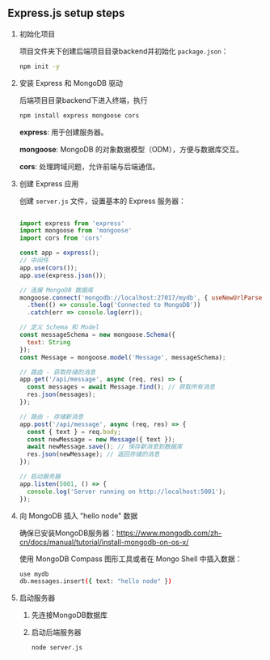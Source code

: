 ## Express.js setup steps

1. 初始化项目

    项目文件夹下创建后端项目目录backend并初始化 `package.json`：

    ```bash
    npm init -y
    ```

2. 安装 Express 和 MongoDB 驱动

    后端项目目录backend下进入终端，执行

    ```bash
    npm install express mongoose cors
    ```

    **express**: 用于创建服务器。

    **mongoose**: MongoDB 的对象数据模型（ODM），方便与数据库交互。

    **cors**: 处理跨域问题，允许前端与后端通信。

3. 创建 Express 应用

    创建 `server.js` 文件，设置基本的 Express 服务器：

    ```js
    
    import express from 'express'
    import mongoose from 'mongoose'
    import cors from 'cors'
    
    const app = express();
    // 中间件
    app.use(cors());
    app.use(express.json());
    
    // 连接 MongoDB 数据库
    mongoose.connect('mongodb://localhost:27017/mydb', { useNewUrlParser: true, useUnifiedTopology: true })
      .then(() => console.log('Connected to MongoDB'))
      .catch(err => console.log(err));
    
    // 定义 Schema 和 Model
    const messageSchema = new mongoose.Schema({
      text: String
    });
    const Message = mongoose.model('Message', messageSchema);
    
    // 路由 - 获取存储的消息
    app.get('/api/message', async (req, res) => {
      const messages = await Message.find(); // 获取所有消息
      res.json(messages);
    });
    
    // 路由 - 存储新消息
    app.post('/api/message', async (req, res) => {
      const { text } = req.body;
      const newMessage = new Message({ text });
      await newMessage.save(); // 保存新消息到数据库
      res.json(newMessage); // 返回存储的消息
    });
    
    // 启动服务器
    app.listen(5001, () => {
      console.log('Server running on http://localhost:5001');
    });
    
    ```

4. 向 MongoDB 插入 "hello node" 数据

    确保已安装MongoDB服务器：https://www.mongodb.com/zh-cn/docs/manual/tutorial/install-mongodb-on-os-x/

    使用 MongoDB Compass 图形工具或者在 Mongo Shell 中插入数据：

    ```bash
    use mydb
    db.messages.insert({ text: "hello node" })
    ```

5. 启动服务器

    1. 先连接MongoDB数据库

    2. 启动后端服务器

        ```bash
        node server.js
        ```

        

